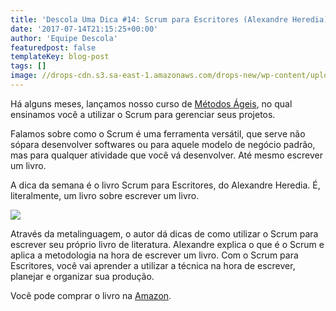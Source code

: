 ```yaml
---
title: 'Descola Uma Dica #14: Scrum para Escritores (Alexandre Heredia)'
date: '2017-07-14T21:15:25+00:00'
author: 'Equipe Descola'
featuredpost: false
templateKey: blog-post
tags: []
image: //drops-cdn.s3.sa-east-1.amazonaws.com/drops-new/wp-content/uploads/2017/07/14211512/Descola_umadica-14-150x150.png
---
```

Há alguns meses, lançamos nosso curso de [Métodos Ágeis](https://descola.org/curso/metodos-ageis), no qual ensinamos você a utilizar o Scrum para gerenciar seus projetos.

Falamos sobre como o Scrum é uma ferramenta versátil, que serve não sópara desenvolver softwares ou para aquele modelo de negócio padrão, mas para qualquer atividade que você vá desenvolver. Até mesmo escrever um livro.

A dica da semana é o livro Scrum para Escritores, do Alexandre Heredia. É, literalmente, um livro sobre escrever um livro.

![](https://descola.org/drops/wp-content/uploads/2017/07/scrum-para-escritores-698x1024.png)

Através da metalinguagem, o autor dá dicas de como utilizar o Scrum para escrever seu próprio livro de literatura. Alexandre explica o que é o Scrum e aplica a metodologia na hora de escrever um livro. Com o Scrum para Escritores, você vai aprender a utilizar a técnica na hora de escrever, planejar e organizar sua produção.

Você pode comprar o livro na [Amazon](https://www.amazon.com.br/Scrum-para-Escritores-Alexandre-Heredia-ebook/dp/B00YAMXEZ2).